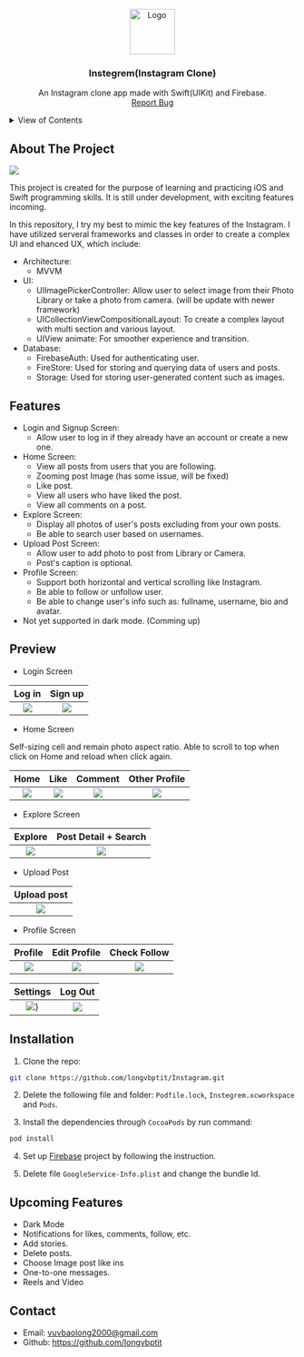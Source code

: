 <!-- PROJECT LOGO -->
<br />
<div align="center">
  <a>
    <img src="images/instagram-logo.png" alt="Logo" width="80" height="80">
  </a>

  <h3 align="center">Instegrem(Instagram Clone)</h3>

  <p align="center">
    An Instagram clone app made with Swift(UIKit) and Firebase.
    <br />
    <a href="https://github.com/longvbptit/Instagram/issues">Report Bug</a>
  </p>
</div>

<!-- VIEW OF CONTENTS -->
<details>
  <summary>View of Contents</summary>
  <ol>
    <li>
      <a href="#about-the-project">About The Project</a>
    </li>
    <li>
      <a href="#features">Features</a>
    </li>
    <li><a href="#preview">Preview</a></li>
    <li><a href="#installation">Installation</a></li>
    <li><a href="#upcoming features">Upcoming Features</a></li>
    <li><a href="#contact">Contact</a></li>
  </ol>
</details>

<!-- ABOUT THE PROJECT -->
## About The Project

![](images/intro.png)

This project is created for the purpose of learning and practicing iOS and Swift programming skills. It is still under development, with exciting features incoming.

In this repository, I try my best to mimic the key features of the Instagram. I have utilized serveral frameworks and classes in order to create a complex UI and ehanced UX, which include:

- Architecture: 
  - MVVM
- UI: 
  - UIImagePickerController: Allow user to select image from their Photo Library or take a photo from camera. (will be update with newer framework)
  - UICollectionViewCompositionalLayout: To create a complex layout with multi section and various layout.
  - UIView animate: For smoother experience and transition.
- Database:
  - FirebaseAuth: Used for authenticating user.
  - FireStore: Used for storing and querying data of users and posts.
  - Storage: Used for storing user-generated content such as images.

<!-- Features -->
## Features

- Login and Signup Screen: 
  - Allow user to log in if they already have an account or create a new one.
- Home Screen:
  - View all posts from users that you are following.
  - Zooming post Image (has some issue, will be fixed)
  - Like post.
  - View all users who have liked the post.
  - View all comments on a post.
- Explore Screen:
  - Display all photos of user's posts excluding from your own posts.
  - Be able to search user based on usernames.
- Upload Post Screen:
  - Allow user to add photo to post from Library or Camera.
  - Post's caption is optional.
- Profile Screen:
  - Support both horizontal and vertical scrolling like Instagram. 
  - Be able to follow or unfollow user.
  - Be able to change user's info such as: fullname, username, bio and avatar.
- Not yet supported in dark mode. (Comming up)

## Preview

- Login Screen

| Log in                       | Sign up                       |
| :--------------------------: | :---------------------------: |
| ![](images/login.gif) | ![](images/create_account.gif) |

- Home Screen

Self-sizing cell and remain photo aspect ratio. Able to scroll to top when click on Home and reload when click again.

| Home | Like | Comment | Other Profile |
| :---------: | :---------: | :--------: | :------------: |
| ![](images/home.gif) | ![](images/like.gif) | ![](images/comment.gif) | ![](images/others_profile.gif) |

- Explore Screen

| Explore | Post Detail + Search |
| :--------: | :--------: |
| ![](images/explores.gif) | ![](images/explore_search.gif) |

- Upload Post 

| Upload post |
| :---------: |
| ![](images/upload_post.gif) |

- Profile Screen

| Profile | Edit Profile | Check Follow |
| :--------: | :--------: | :--------: |
| ![](images/profile.gif) | ![](images/profile_change.gif) | ![](images/profile_follow.gif) |

| Settings | Log Out |
| :--------: | :--------: |
| ![](images/profile_setting.gif)) | ![](images/profile_logout.gif) |

## Installation

1. Clone the repo:

```sh
git clone https://github.com/longvbptit/Instagram.git
```

2. Delete the following file and folder: `Podfile.lock`, `Instegrem.xcworkspace` and `Pods`.

3. Install the dependencies through `CocoaPods` by run command:

``` sh
pod install
```

4. Set up [Firebase](https://firebase.google.com) project by following the instruction.
 
5. Delete file `GoogleService-Info.plist` and change the bundle Id.

## Upcoming Features
- Dark Mode
- Notifications for likes, comments, follow, etc.
- Add stories.
- Delete posts.
- Choose Image post like ins
- One-to-one messages.
- Reels and Video

## Contact

- Email: vuvbaolong2000@gmail.com
- Github: https://github.com/longvbptit
